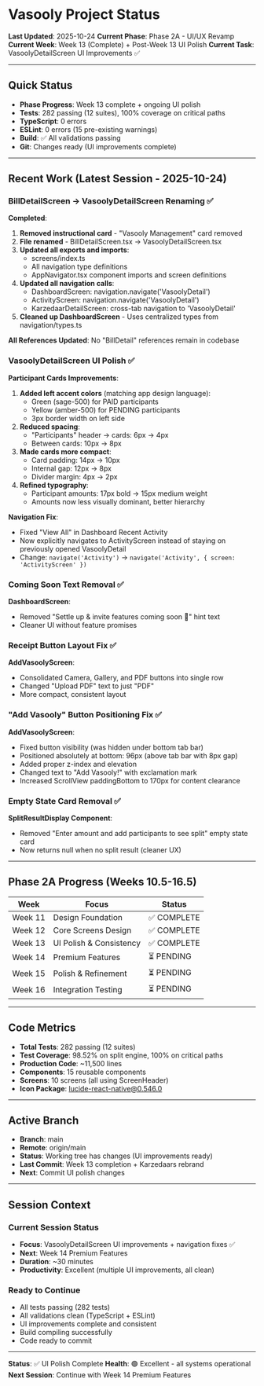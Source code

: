 # Vasooly Project Status

**Last Updated**: 2025-10-24
**Current Phase**: Phase 2A - UI/UX Revamp
**Current Week**: Week 13 (Complete) + Post-Week 13 UI Polish
**Current Task**: VasoolyDetailScreen UI Improvements ✅

---

## Quick Status

- **Phase Progress**: Week 13 complete + ongoing UI polish
- **Tests**: 282 passing (12 suites), 100% coverage on critical paths
- **TypeScript**: 0 errors
- **ESLint**: 0 errors (15 pre-existing warnings)
- **Build**: ✅ All validations passing
- **Git**: Changes ready (UI improvements complete)

---

## Recent Work (Latest Session - 2025-10-24)

### BillDetailScreen → VasoolyDetailScreen Renaming ✅

**Completed**:
1. **Removed instructional card** - "Vasooly Management" card removed
2. **File renamed** - BillDetailScreen.tsx → VasoolyDetailScreen.tsx
3. **Updated all exports and imports**:
   - screens/index.ts
   - All navigation type definitions
   - AppNavigator.tsx component imports and screen definitions
4. **Updated all navigation calls**:
   - DashboardScreen: navigation.navigate('VasoolyDetail')
   - ActivityScreen: navigation.navigate('VasoolyDetail')
   - KarzedaarDetailScreen: cross-tab navigation to 'VasoolyDetail'
5. **Cleaned up DashboardScreen** - Uses centralized types from navigation/types.ts

**All References Updated**: No "BillDetail" references remain in codebase

### VasoolyDetailScreen UI Polish ✅

**Participant Cards Improvements**:
1. **Added left accent colors** (matching app design language):
   - Green (sage-500) for PAID participants
   - Yellow (amber-500) for PENDING participants
   - 3px border width on left side
2. **Reduced spacing**:
   - "Participants" header → cards: 6px → 4px
   - Between cards: 10px → 8px
3. **Made cards more compact**:
   - Card padding: 14px → 10px
   - Internal gap: 12px → 8px
   - Divider margin: 4px → 2px
4. **Refined typography**:
   - Participant amounts: 17px bold → 15px medium weight
   - Amounts now less visually dominant, better hierarchy

**Navigation Fix**:
- Fixed "View All" in Dashboard Recent Activity
- Now explicitly navigates to ActivityScreen instead of staying on previously opened VasoolyDetail
- Change: `navigate('Activity')` → `navigate('Activity', { screen: 'ActivityScreen' })`

### Coming Soon Text Removal ✅

**DashboardScreen**:
- Removed "Settle up & invite features coming soon 🚀" hint text
- Cleaner UI without feature promises

### Receipt Button Layout Fix ✅

**AddVasoolyScreen**:
- Consolidated Camera, Gallery, and PDF buttons into single row
- Changed "Upload PDF" text to just "PDF"
- More compact, consistent layout

### "Add Vasooly" Button Positioning Fix ✅

**AddVasoolyScreen**:
- Fixed button visibility (was hidden under bottom tab bar)
- Positioned absolutely at bottom: 96px (above tab bar with 8px gap)
- Added proper z-index and elevation
- Changed text to "Add Vasooly!" with exclamation mark
- Increased ScrollView paddingBottom to 170px for content clearance

### Empty State Card Removal ✅

**SplitResultDisplay Component**:
- Removed "Enter amount and add participants to see split" empty state card
- Now returns null when no split result (cleaner UX)

---

## Phase 2A Progress (Weeks 10.5-16.5)

| Week | Focus | Status |
|------|-------|--------|
| Week 11 | Design Foundation | ✅ COMPLETE |
| Week 12 | Core Screens Design | ✅ COMPLETE |
| Week 13 | UI Polish & Consistency | ✅ COMPLETE |
| Week 14 | Premium Features | ⏳ PENDING |
| Week 15 | Polish & Refinement | ⏳ PENDING |
| Week 16 | Integration Testing | ⏳ PENDING |

---

## Code Metrics

- **Total Tests**: 282 passing (12 suites)
- **Test Coverage**: 98.52% on split engine, 100% on critical paths
- **Production Code**: ~11,500 lines
- **Components**: 15 reusable components
- **Screens**: 10 screens (all using ScreenHeader)
- **Icon Package**: lucide-react-native@0.546.0

---

## Active Branch

- **Branch**: main
- **Remote**: origin/main
- **Status**: Working tree has changes (UI improvements ready)
- **Last Commit**: Week 13 completion + Karzedaars rebrand
- **Next**: Commit UI polish changes

---

## Session Context

### Current Session Status
- **Focus**: VasoolyDetailScreen UI improvements + navigation fixes ✅
- **Next**: Week 14 Premium Features
- **Duration**: ~30 minutes
- **Productivity**: Excellent (multiple UI improvements, all clean)

### Ready to Continue
- All tests passing (282 tests)
- All validations clean (TypeScript + ESLint)
- UI improvements complete and consistent
- Build compiling successfully
- Code ready to commit

---

**Status**: ✅ UI Polish Complete
**Health**: 🟢 Excellent - all systems operational
**Next Session**: Continue with Week 14 Premium Features
